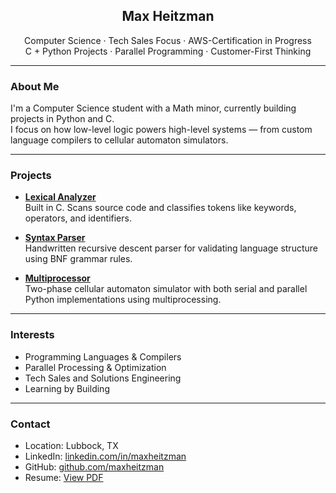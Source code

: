<h2 align="center">Max Heitzman</h2>

<p align="center">
  Computer Science · Tech Sales Focus · AWS-Certification in Progress  <br>
  C + Python Projects · Parallel Programming · Customer-First Thinking
</p>

---

### About Me

I'm a Computer Science student with a Math minor, currently building projects in Python and C.  
I focus on how low-level logic powers high-level systems — from custom language compilers to cellular automaton simulators.

---

### Projects

- [**Lexical Analyzer**](https://github.com/maxheitzman/Lexical-Analyzer)  
  Built in C. Scans source code and classifies tokens like keywords, operators, and identifiers.

- [**Syntax Parser**](https://github.com/maxheitzman/Syntax-Parser)  
  Handwritten recursive descent parser for validating language structure using BNF grammar rules.

- [**Multiprocessor**](https://github.com/maxheitzman/Multiprocessor)  
  Two-phase cellular automaton simulator with both serial and parallel Python implementations using multiprocessing.

---

### Interests

- Programming Languages & Compilers  
- Parallel Processing & Optimization  
- Tech Sales and Solutions Engineering  
- Learning by Building

---

### Contact

- Location: Lubbock, TX  
- LinkedIn: [linkedin.com/in/maxheitzman](https://linkedin.com/in/maxheitzman)  
- GitHub: [github.com/maxheitzman](https://github.com/maxheitzman)  
- Resume: [View PDF](https://github.com/maxheitzman/maxheitzman/blob/main/Max_Heitzman_Resume.pdf)
